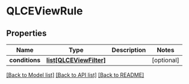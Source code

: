 # QLCEViewRule

## Properties
Name | Type | Description | Notes
------------ | ------------- | ------------- | -------------
**conditions** | [**list[QLCEViewFilter]**](QLCEViewFilter.md) |  | [optional] 

[[Back to Model list]](../README.md#documentation-for-models) [[Back to API list]](../README.md#documentation-for-api-endpoints) [[Back to README]](../README.md)

